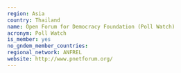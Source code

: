 ```yaml
---
region: Asia
country: Thailand
name: Open Forum for Democracy Foundation (Poll Watch)
acronym: Poll Watch
is_member: yes
no_gndem_member_countries: 
regional_network: ANFREL
website: http://www.pnetforum.org/
---
```

